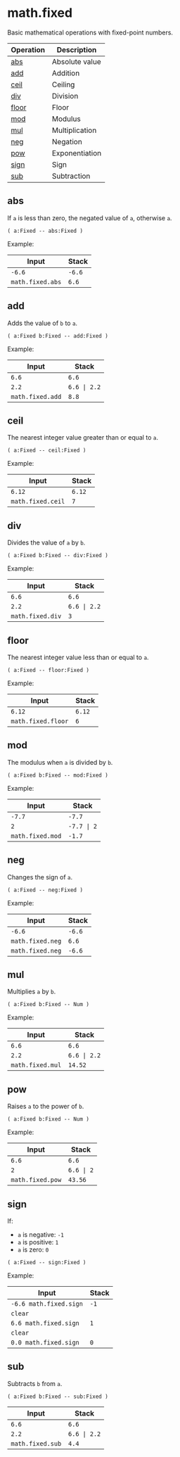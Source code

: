 <!-- import: math.fixed -->

# math.fixed

Basic mathematical operations with fixed-point numbers.

<!-- index -->

| Operation               | Description
|-------------------------|-----------------------
| [abs](#abs)             | Absolute value
| [add](#add)             | Addition
| [ceil](#ceil)           | Ceiling
| [div](#div)             | Division
| [floor](#floor)         | Floor
| [mod](#mod)             | Modulus
| [mul](#mul)             | Multiplication
| [neg](#neg)             | Negation
| [pow](#pow)             | Exponentiation
| [sign](#sign)           | Sign
| [sub](#sub)             | Subtraction


## abs

If `a` is less than zero, the negated value of `a`, otherwise `a`.

    ( a:Fixed -- abs:Fixed )

Example:

<!-- test: abs -->

| Input            | Stack
|------------------|-------------
| `-6.6`           | `-6.6`
| `math.fixed.abs` | `6.6`


## add

Adds the value of `b` to `a`.

    ( a:Fixed b:Fixed -- add:Fixed )

Example:

<!-- test: add -->

| Input            | Stack
|------------------|-------------
| `6.6`            | `6.6`
| `2.2`            | `6.6 \| 2.2`
| `math.fixed.add` | `8.8`


## ceil

The nearest integer value greater than or equal to `a`.

    ( a:Fixed -- ceil:Fixed )

Example:

<!-- test: ceil -->

| Input             | Stack
|-------------------|-------------
| `6.12`            | `6.12`
| `math.fixed.ceil` | `7`


## div

Divides the value of `a` by `b`.

    ( a:Fixed b:Fixed -- div:Fixed )

Example:

<!-- test: div -->

| Input            | Stack
|------------------|-------------
| `6.6`            | `6.6`
| `2.2`            | `6.6 \| 2.2`
| `math.fixed.div` | `3`


## floor

The nearest integer value less than or equal to `a`.

    ( a:Fixed -- floor:Fixed )

Example:

<!-- test: floor -->

| Input              | Stack
|--------------------|-------------
| `6.12`             | `6.12`
| `math.fixed.floor` | `6`


## mod

The modulus when `a` is divided by `b`.

    ( a:Fixed b:Fixed -- mod:Fixed )

Example:

<!-- test: mod -->

| Input            | Stack
|------------------|-------------
| `-7.7`           | `-7.7`
| `2`              | `-7.7 \| 2`
| `math.fixed.mod` | `-1.7`


## neg

Changes the sign of `a`.

    ( a:Fixed -- neg:Fixed )

Example:

<!-- test: neg -->

| Input            | Stack
|------------------|-------------
| `-6.6`           | `-6.6`
| `math.fixed.neg` | `6.6`
| `math.fixed.neg` | `-6.6`


## mul

Multiplies `a` by `b`.

    ( a:Fixed b:Fixed -- Num )

Example:

<!-- test: mul -->

| Input            | Stack
|------------------|-------------
| `6.6`            | `6.6`
| `2.2`            | `6.6 \| 2.2`
| `math.fixed.mul` | `14.52`


## pow

Raises `a` to the power of `b`.

    ( a:Fixed b:Fixed -- Num )

Example:

<!-- test: pow -->

| Input            | Stack
|------------------|-------------
| `6.6`            | `6.6`
| `2`              | `6.6 \| 2`
| `math.fixed.pow` | `43.56`


## sign

If:

* `a` is negative: `-1`
* `a` is positive: `1`
* `a` is zero: `0`

```
( a:Fixed -- sign:Fixed )
```

Example:

<!-- test: sign -->

| Input                  | Stack
|------------------------|-------------
| `-6.6 math.fixed.sign` | `-1`
| `clear`                |
| `6.6 math.fixed.sign`  | `1`
| `clear`                |
| `0.0 math.fixed.sign`  | `0`


## sub

Subtracts `b` from `a`.

    ( a:Fixed b:Fixed -- sub:Fixed )

<!-- test: sub -->

| Input            | Stack
|------------------|-------------
| `6.6`            | `6.6`
| `2.2`            | `6.6 \| 2.2`
| `math.fixed.sub` | `4.4`